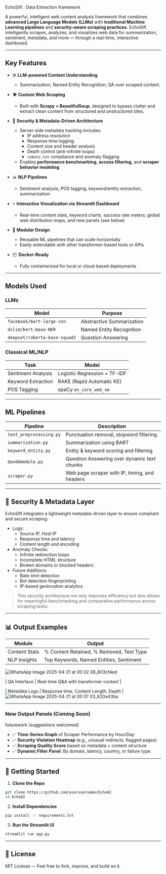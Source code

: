 EchoSift : Data Extraction framework

A powerful, intelligent web content analysis framework that combines **advanced Large Language Models (LLMs)** with **traditional Machine Learning pipelines** and **security-aware scraping practices**. EchoSift intelligently scrapes, analyzes, and visualizes web data for summarization, sentiment, metadata, and more — through a real-time, interactive dashboard.

---

##  Key Features

- ⚙️ **LLM-powered Content Understanding**  
  - Summarization, Named Entity Recognition, QA over scraped content.
  
- 🕷️ **Custom Web Scraping**  
  - Built with **Scrapy + BeautifulSoup**, designed to bypass clutter and extract clean content from structured and unstructured sites.

- 🔐 **Security & Metadata-Driven Architecture**  
  - Server-side metadata tracking includes:
    - IP address resolution
    - Response time logging
    - Content size and header analysis
    - Depth control (anti-infinite loops)
    - `robots.txt` compliance and anomaly flagging  
  - Enables **performance benchmarking**, **access filtering**, and **scraper behavior modeling**.

- 📊 **NLP Pipelines**  
  - Sentiment analysis, POS tagging, keyword/entity extraction, summarization

- ⚡ **Interactive Visualization via Streamlit Dashboard**  
  - Real-time content stats, keyword charts, success rate meters, global web distribution maps, and new panels (see below)

- 🧱 **Modular Design**  
  - Reusable ML pipelines that can scale horizontally
  - Easily extendable with other transformer-based tools or APIs

- 📦 **Docker-Ready**  
  - Fully containerized for local or cloud-based deployments

---

##  Models Used

###  LLMs

| Model | Purpose |
|-------|---------|
| `facebook/bart-large-cnn` | Abstractive Summarization |
| `dslim/bert-base-NER`     | Named Entity Recognition  |
| `deepset/roberta-base-squad2` | Question Answering |

###  Classical ML/NLP

| Task               | Model                            |
|--------------------|----------------------------------|
| Sentiment Analysis | Logistic Regression + TF-IDF     |
| Keyword Extraction | RAKE (Rapid Automatic KE)        |
| POS Tagging        | spaCy `en_core_web_sm`           |

---

##  ML Pipelines

| Pipeline           | Description                                      |
|-------------------|--------------------------------------------------|
| `text_preprocessing.py` | Punctuation removal, stopword filtering       |
| `summarization.py`      | Summarization using BART                     |
| `keyword_entity.py`     | Entity & keyword scoring and filtering       |
| `QandAmodule.py`        | Question Answering over dynamic text chunks |
| `scraper.py`            | Web page scraper with IP, timing, and headers |

---

## 🚨 Security & Metadata Layer

EchoSift integrates a lightweight metadata-driven layer to ensure compliant and secure scraping:

- Logs:
  - Source IP, Host IP
  - Response time and latency
  - Content length and encoding
- Anomaly Checks:
  - Infinite redirection loops
  - Incomplete HTML structure
  - Broken domains or blocked headers
- Future Additions:
  - Rate-limit detection
  - Bot detection fingerprinting
  - IP-based geolocation analytics

> This security architecture not only improves efficiency but also allows for meaningful benchmarking and comparative performance across scraping tasks.

---

## 📊 Output Examples

| Module        | Output                                  |
|---------------|------------------------------------------|
| Content Stats | % Content Retained, % Removed, Text Type |
| NLP Insights  | Top Keywords, Named Entities, Sentiment |
![WhatsApp Image 2025-04-21 at 00 02 08_603cf4ed](https://github.com/user-attachments/assets/93020e07-ae5c-43a3-a95a-e1a0f50adf56)

| QA Interface  | Real-time Q&A with transformer context   |


| Metadata Logs | Response time, Content Length, Depth     |
![WhatsApp Image 2025-04-21 at 00 07 03_820a43ba](https://github.com/user-attachments/assets/5413a7c7-c580-451f-b098-17fa951e2916)


---

###  New Output Panels (Coming Soon)
futurework (suggestions welcomed)
- ✅ **Time-Series Graph** of Scraper Performance by Hour/Day
- ✅ **Security Violation Heatmap** (e.g., unusual redirects, flagged pages)
- ✅ **Scraping Quality Score** based on metadata + content structure
- ✅ **Dynamic Filter Panel**: By domain, latency, country, or failure type

---

## 🚀 Getting Started

1. **Clone the Repo**
```bash
git clone https://github.com/yourusername/EchoAI
cd EchoAI
```

2. **Install Dependencies**
```bash
pip install -r requirements.txt
```

3. **Run the Streamlit UI**
```bash
streamlit run app.py
```

---

## 📜 License

MIT License — Feel free to fork, improve, and build on it.
